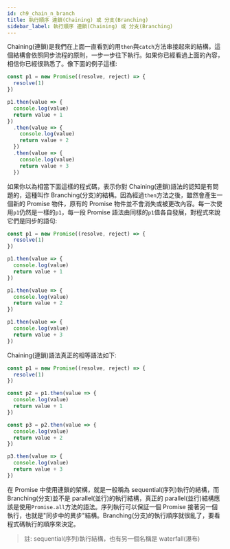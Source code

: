 ```yaml
---
id: ch9_chain_n_branch
title: 執行順序 連鎖(Chaining) 或 分支(Branching)
sidebar_label: 執行順序 連鎖(Chaining) 或 分支(Branching)
---
```


Chaining(連鎖)是我們在上面一直看到的用`then`與`catch`方法串接起來的結構，這個結構會依照同步流程的原則，一步一步往下執行。如果你已經看過上面的內容，相信你已經很熟悉了。像下面的例子這樣:

```js
const p1 = new Promise((resolve, reject) => {
  resolve(1)
})

p1.then(value => {
  console.log(value)
  return value + 1
})
  .then(value => {
    console.log(value)
    return value + 2
  })
  .then(value => {
    console.log(value)
    return value + 3
  })
```

如果你以為相當下面這樣的程式碼，表示你對 Chaining(連鎖)語法的認知是有問題的，這種叫作 Branching(分支)的結構。因為經過`then`方法之後，雖然會產生一個新的 Promise 物件，原有的 Promise 物件並不會消失或被更改內容。每一次使用`p1`仍然是一樣的`p1`，每一段 Promise 語法由同樣的`p1`值各自發展，對程式來說它們是同步的語句:

```js
const p1 = new Promise((resolve, reject) => {
  resolve(1)
})

p1.then(value => {
  console.log(value)
  return value + 1
})

p1.then(value => {
  console.log(value)
  return value + 2
})

p1.then(value => {
  console.log(value)
  return value + 3
})
```

Chaining(連鎖)語法真正的相等語法如下:

```js
const p1 = new Promise((resolve, reject) => {
  resolve(1)
})

const p2 = p1.then(value => {
  console.log(value)
  return value + 1
})

const p3 = p2.then(value => {
  console.log(value)
  return value + 2
})

p3.then(value => {
  console.log(value)
  return value + 3
})
```

在 Promise 中使用連鎖的架構，就是一般稱為 sequential(序列)執行的結構，而 Branching(分支)並不是 parallel(並行)的執行結構，真正的 parallel(並行)結構應該是使用`Promise.all`方法的語法。序列執行可以保証一個 Promise 接著另一個執行，也就是"同步中的異步"結構。Branching(分支)的執行順序就很亂了，要看程式碼執行的順序來決定。

> 註: sequential(序列)執行結構，也有另一個名稱是 waterfall(瀑布)
